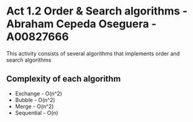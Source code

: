 # Act 1.2 Order & Search algorithms - Abraham Cepeda Oseguera - A00827666
This activity consists of several algorithms that implements order and search algorithms

## Complexity of each algorithm
* Exchange   - O(n^2)
* Bubble     - O(n^2)
* Merge      - O(n^2)
* Sequential - O(n)